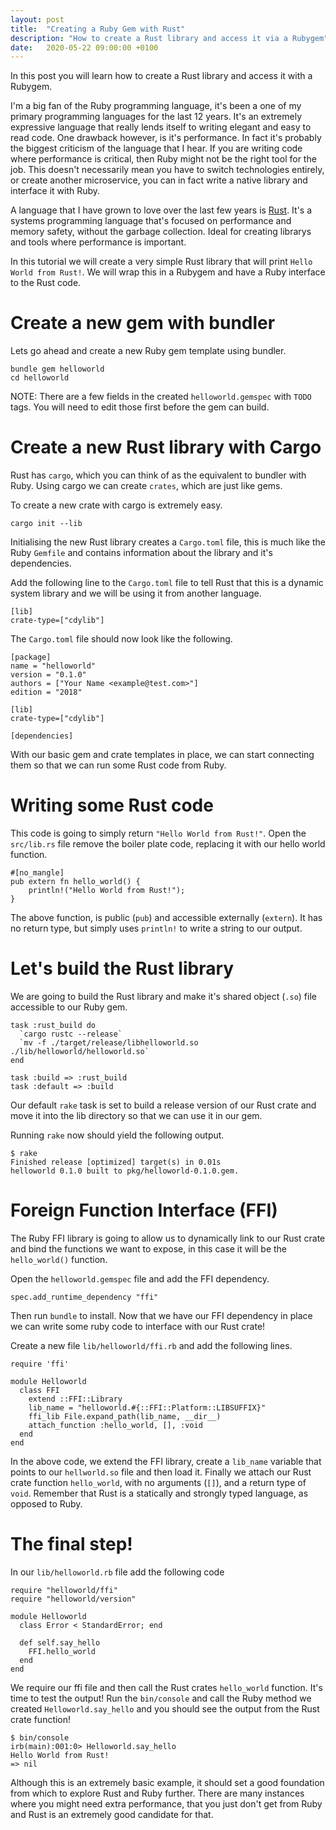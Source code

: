 ```yaml
---
layout: post
title:  "Creating a Ruby Gem with Rust"
description: "How to create a Rust library and access it via a Rubygem"
date:   2020-05-22 09:00:00 +0100
---
```

In this post you will learn how to create a Rust library and access 
it with a Rubygem.

I'm a big fan of the Ruby programming language, it's been a one of 
my primary programming languages for the last 12 years. It's an
extremely expressive language that really lends itself to writing
elegant and easy to read code. One drawback however, is it's
performance. In fact it's probably the biggest criticism of the 
language that I hear. If you are writing code where performance is
critical, then Ruby might not be the right tool for the job.
This doesn't necessarily mean you have to switch technologies
entirely, or create another microservice, you can in fact write
a native library and interface it with Ruby.

A language that I have grown to love over the last few years is
[Rust](https://rust-lang.org). It's a systems programming language
that's focused on performance and memory safety, without the
garbage collection. Ideal for creating librarys and tools where
performance is important.

In this tutorial we will create a very simple Rust library that will
print `Hello World from Rust!`. We will wrap this in a Rubygem and
have a Ruby interface to the Rust code.

# Create a new gem with bundler

Lets go ahead and create a new Ruby gem template using bundler.

```
bundle gem helloworld
cd helloworld
```

NOTE: There are a few fields in the created `helloworld.gemspec` with `TODO` tags.
You will need to edit those first before the gem can build.

# Create a new Rust library with Cargo

Rust has `cargo`, which you can think of as the equivalent to bundler with
Ruby. Using cargo we can create `crates`, which are just like gems.

To create a new crate with cargo is extremely easy.

```
cargo init --lib
```

Initialising the new Rust library creates a `Cargo.toml` file, this is much
like the Ruby `Gemfile` and contains information about the library and it's
dependencies.

Add the following line to the `Cargo.toml` file to tell Rust that this is a
dynamic system library and we will be using it from another language.

```
[lib]
crate-type=["cdylib"]
```

The `Cargo.toml` file should now look like the following.

```
[package]
name = "helloworld"
version = "0.1.0"
authors = ["Your Name <example@test.com>"]
edition = "2018"

[lib]
crate-type=["cdylib"]

[dependencies]
```

With our basic gem and crate templates in place, we can start connecting them
so that we can run some Rust code from Ruby.

# Writing some Rust code

This code is going to simply return `"Hello World from Rust!"`. Open the `src/lib.rs`
file remove the boiler plate code, replacing it with our hello world function.

```
#[no_mangle]
pub extern fn hello_world() {
    println!("Hello World from Rust!");
}
```

The above function, is public (`pub`) and accessible externally (`extern`).
It has no return type, but simply uses `println!` to write a string to our
output.

# Let's build the Rust library

We are going to build the Rust library and make it's shared object (`.so`)
file accessible to our Ruby gem.

```
task :rust_build do
  `cargo rustc --release`
  `mv -f ./target/release/libhelloworld.so ./lib/helloworld/helloworld.so`
end

task :build => :rust_build
task :default => :build
```

Our default `rake` task is set to build a release version of our Rust crate
and move it into the lib directory so that we can use it in our gem.

Running `rake` now should yield the following output.

```
$ rake
Finished release [optimized] target(s) in 0.01s
helloworld 0.1.0 built to pkg/helloworld-0.1.0.gem.
```

# Foreign Function Interface (FFI)

The Ruby FFI library is going to allow us to dynamically link to our Rust
crate and bind the functions we want to expose, in this case it will be
the `hello_world()` function.

Open the `helloworld.gemspec` file and add the FFI dependency.

`spec.add_runtime_dependency "ffi"`

Then run `bundle` to install. Now that we have our FFI dependency in place
we can write some ruby code to interface with our Rust crate!

Create a new file `lib/helloworld/ffi.rb` and add the following lines.

```
require 'ffi'

module Helloworld
  class FFI
    extend ::FFI::Library
    lib_name = "helloworld.#{::FFI::Platform::LIBSUFFIX}"
    ffi_lib File.expand_path(lib_name, __dir__)
    attach_function :hello_world, [], :void
  end
end
```

In the above code, we extend the FFI library, create a `lib_name` variable
that points to our `hellworld.so` file and then load it. Finally we attach
our Rust crate function `hello_world`, with no arguments (`[]`), and a
return type of `void`. Remember that Rust is a statically and strongly typed
language, as opposed to Ruby.

# The final step!

In our `lib/helloworld.rb` file add the following code

```
require "helloworld/ffi"
require "helloworld/version"

module Helloworld
  class Error < StandardError; end

  def self.say_hello
    FFI.hello_world
  end
end
```

We require our ffi file and then call the Rust crates `hello_world` function.
It's time to test the output! Run the `bin/console` and call the Ruby method
we created `Helloworld.say_hello` and you should see the output from the Rust
crate function!

```
$ bin/console
irb(main):001:0> Helloworld.say_hello
Hello World from Rust!
=> nil
```

Although this is an extremely basic example, it should set a good foundation
from which to explore Rust and Ruby further. There are many instances where
you might need extra performance, that you just don't get from Ruby and Rust
is an extremely good candidate for that.

